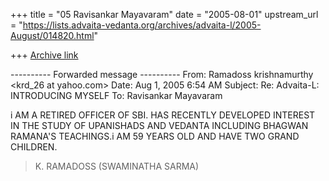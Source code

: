 +++
title = "05 Ravisankar Mayavaram"
date = "2005-08-01"
upstream_url = "https://lists.advaita-vedanta.org/archives/advaita-l/2005-August/014820.html"

+++
[Archive link](https://lists.advaita-vedanta.org/archives/advaita-l/2005-August/014820.html)

---------- Forwarded message ----------
From: Ramadoss krishnamurthy <krd_26 at yahoo.com>
Date: Aug 1, 2005 6:54 AM
Subject: Re: Advaita-L: INTRODUCING MYSELF
To: Ravisankar Mayavaram <abhayambika at gmail.com>


i AM A RETIRED OFFICER OF SBI.  HAS RECENTLY DEVELOPED
INTEREST IN THE STUDY OF UPANISHADS AND VEDANTA
INCLUDING BHAGWAN RAMANA'S TEACHINGS.i AM 59 YEARS OLD
AND HAVE TWO GRAND CHILDREN.
> K. RAMADOSS (SWAMINATHA SARMA)

